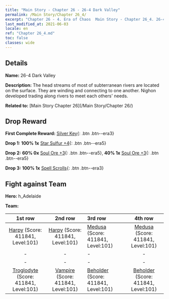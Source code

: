 ```yaml
---
title: "Main Story - Chapter 26 - 26-4 Dark Valley"
permalink: /Main Story/Chapter 26_4/
excerpt: "Chapter 26 - 4. Era of Chaos  Main Story - Chapter 26_4. 26-4 Dark Valley"
last_modified_at: 2021-06-03
locale: en
ref: "Chapter 26_4.md"
toc: false
classes: wide
---
```


## Details

 **Name:** 26-4 Dark Valley

 **Description:** The head streams of most of subterranean rivers are located on the surface. They are winding and connecting to one another. Nighon developed trading along rivers to meet each others' needs.

 **Related to:** [Main Story Chapter 26](/Main Story/Chapter 26/)

## Drop Reward

 **First Complete Reward:** [Silver Key](/Items/con_693/){: .btn .btn--era3}

 **Drop 1:** **100% 1x** [Star Sulfur +4](/Items/mat_92/){: .btn .btn--era5}

 **Drop 2:** **60% 0x** [Soul Ore +3](/Items/mat_82/){: .btn .btn--era5}, **40% 1x** [Soul Ore +3](/Items/mat_82/){: .btn .btn--era5}

 **Drop 3:** **100% 1x** [Spell Scrolls](/Items/con_694/){: .btn .btn--era3}


## Fight against Team
 **Hero:** h_Adelaide

 **Team:**


  | 1st row | 2nd row | 3rd row | 4th row |
  |:----:|:----:|:----|:----:|
  | [Harpy](/units/Harpy/) (Score: 411841, Level:101)  | [Harpy](/units/Harpy/) (Score: 411841, Level:101)  | [Medusa](/units/Medusa/) (Score: 411841, Level:101)  | [Medusa](/units/Medusa/) (Score: 411841, Level:101)  |
  | - | - | - | - |
  | - | - | - | - |
  | [Troglodyte](/units/Troglodyte/) (Score: 411841, Level:101)  | [Vampire](/units/Vampire/) (Score: 411841, Level:101)  | [Beholder](/units/Beholder/) (Score: 411841, Level:101)  | [Beholder](/units/Beholder/) (Score: 411841, Level:101)  |


